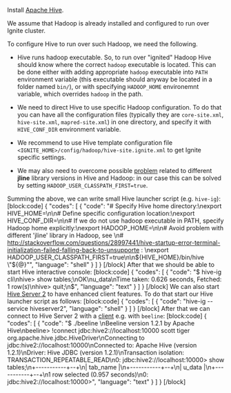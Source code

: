 Install [Apache Hive](http://hive.apache.org/).

We assume that Hadoop is already installed and configured to run over Ignite cluster.

To configure Hive to run over such Hadoop, we need the following.
- Hive runs hadoop executable. So, to run over "ignited" Hadoop Hive should know where the correct `hadoop` executable is located. This can be done either with adding appropriate `hadoop` executable into `PATH` environment variable (this executable should anyway be located in a folder named `bin/`), or with specifying `HADOOP_HOME` environemnt variable, which overrides `hadoop` in the path.
 
- We need to direct Hive to use specific Hadoop configuration. To do that you can have all the configuration files (typically they are `core-site.xml`, `hive-site.xml`, `mapred-site.xml`) in one directory, and specify it with `HIVE_CONF_DIR` environment variable. 

- We recommend to use Hive template configuration file `<IGNITE_HOME>/config/hadoop/hive-site.ignite.xml` to get Ignite specific settings. 
 
- We may also need to overcome possible [problem](http://stackoverflow.com/questions/28997441/hive-startup-error-terminal-initialization-failed-falling-back-to-unsupporte) related to different **jline** library versions in Hive and Hadoop: in our case this can be solved by setting `HADOOP_USER_CLASSPATH_FIRST=true`.

Summing the above, we can write small Hive launcher script (e.g. `hive-ig`):
[block:code]
{
  "codes": [
    {
      "code": "# Specify Hive home directory:\nexport HIVE_HOME=<Hive installation directory>\n\n# Define specific configuration location:\nexport HIVE_CONF_DIR=<Path to our configuration folder>\n\n# If we do not use hadoop executable in PATH, specify Hadoop home explicitly:\nexport HADOOP_HOME=<Hadoop installation folder>\n\n# Avoid problem with different 'jline' library in Hadoop, see \n# http://stackoverflow.com/questions/28997441/hive-startup-error-terminal-initialization-failed-falling-back-to-unsupporte : \nexport HADOOP_USER_CLASSPATH_FIRST=true\n\n${HIVE_HOME}/bin/hive \"${@}\"",
      "language": "shell"
    }
  ]
}
[/block]
After that we should be able to start Hive interactive console:
[block:code]
{
  "codes": [
    {
      "code": "$ hive-ig cli\nhive> show tables;\nOK\nu_data\nTime taken: 0.626 seconds, Fetched: 1 row(s)\nhive> quit;\n$",
      "language": "text"
    }
  ]
}
[/block]
 We can also start [Hive Server 2](https://cwiki.apache.org/confluence/display/Hive/Setting+Up+HiveServer2) to have enhanced client features. To do that start our Hive launcher script as follows:
[block:code]
{
  "codes": [
    {
      "code": "hive-ig --service hiveserver2",
      "language": "shell"
    }
  ]
}
[/block]
After that we can connect to Hive Server 2 with a [client](https://cwiki.apache.org/confluence/display/Hive/HiveServer2+Clients) e.g. with `beeline`:
[block:code]
{
  "codes": [
    {
      "code": "$ ./beeline \nBeeline version 1.2.1 by Apache Hive\nbeeline> !connect jdbc:hive2://localhost:10000 scott tiger org.apache.hive.jdbc.HiveDriver\nConnecting to jdbc:hive2://localhost:10000\nConnected to: Apache Hive (version 1.2.1)\nDriver: Hive JDBC (version 1.2.1)\nTransaction isolation: TRANSACTION_REPEATABLE_READ\n0: jdbc:hive2://localhost:10000> show tables;\n+-----------+--+\n| tab_name  |\n+-----------+--+\n| u_data    |\n+-----------+--+\n1 row selected (0.957 seconds)\n0: jdbc:hive2://localhost:10000>",
      "language": "text"
    }
  ]
}
[/block]